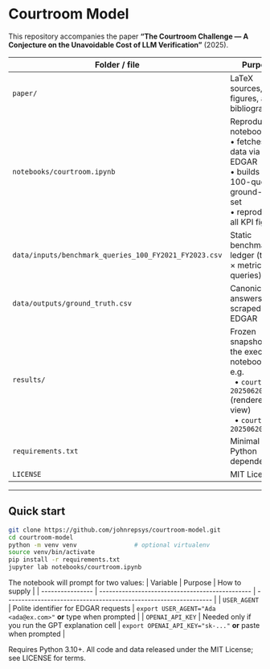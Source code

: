 # Courtroom Model

This repository accompanies the paper **“The Courtroom Challenge — A Conjecture on the Unavoidable Cost of LLM Verification”** (2025).

| Folder / file | Purpose |
|---------------|---------|
| `paper/` | LaTeX sources, figures, and bibliography |
| `notebooks/courtroom.ipynb` | Reproducibility notebook that<br>• fetches SEC data via EDGAR<br>• builds the 100-query ground-truth set<br>• reproduces all KPI figures |
| `data/inputs/benchmark_queries_100_FY2021_FY2023.csv` | Static benchmark ledger (ticker × metric queries) |
| `data/outputs/ground_truth.csv` | Canonical answers scraped from EDGAR |
| `results/` | Frozen snapshots of the executed notebook — e.g.<br>&nbsp;&nbsp;• `courtroom-20250620.html` (rendered view)<br>&nbsp;&nbsp;• `courtroom-20250620.pdf` |
| `requirements.txt` | Minimal Python dependencies |
| `LICENSE` | MIT License |

---

## Quick start

```bash
git clone https://github.com/johnrepsys/courtroom-model.git
cd courtroom-model
python -m venv venv                # optional virtualenv
source venv/bin/activate
pip install -r requirements.txt
jupyter lab notebooks/courtroom.ipynb
```

The notebook will prompt for two values:
| Variable         | Purpose                                         | How to supply                                                    |
| ---------------- | ----------------------------------------------- | ---------------------------------------------------------------- |
| `USER_AGENT`     | Polite identifier for EDGAR requests            | `export USER_AGENT="Ada <ada@ex.com>"` **or** type when prompted |
| `OPENAI_API_KEY` | Needed only if you run the GPT explanation cell | `export OPENAI_API_KEY="sk-..."` **or** paste when prompted      |


Requires Python 3.10+.
All code and data released under the MIT License; see LICENSE for terms.
